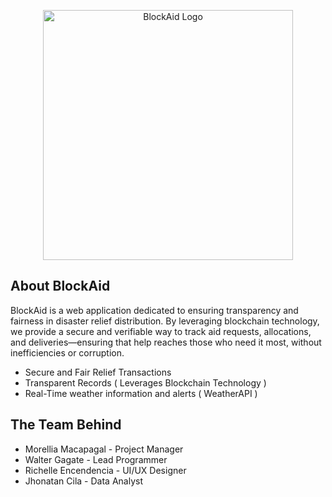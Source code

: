 <p align="center"><a href="#" target="_blank"><img src="/assets/logo-dark.png" width="400" alt="BlockAid Logo"></a></p>

## About BlockAid

BlockAid is a web application dedicated to ensuring transparency and fairness in disaster relief distribution. By leveraging blockchain technology, we provide a secure and verifiable way to track aid requests, allocations, and deliveries—ensuring that help reaches those who need it most, without inefficiencies or corruption.

- Secure and Fair Relief Transactions
- Transparent Records ( Leverages Blockchain Technology )
- Real-Time weather information and alerts ( WeatherAPI )

## The Team Behind
- Morellia Macapagal - Project Manager
- Walter Gagate - Lead Programmer
- Richelle Encendencia - UI/UX Designer
- Jhonatan Cila - Data Analyst
